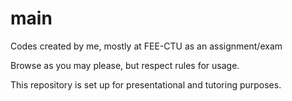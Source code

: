 # main
Codes created by me, mostly at FEE-CTU as an assignment/exam

Browse as you may please, but respect rules for usage.

This repository is set up for presentational and tutoring purposes.
